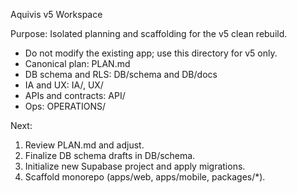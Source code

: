 Aquivis v5 Workspace

Purpose: Isolated planning and scaffolding for the v5 clean rebuild.

- Do not modify the existing app; use this directory for v5 only.
- Canonical plan: PLAN.md
- DB schema and RLS: DB/schema and DB/docs
- IA and UX: IA/, UX/
- APIs and contracts: API/
- Ops: OPERATIONS/

Next:
1) Review PLAN.md and adjust.
2) Finalize DB schema drafts in DB/schema.
3) Initialize new Supabase project and apply migrations.
4) Scaffold monorepo (apps/web, apps/mobile, packages/*).


